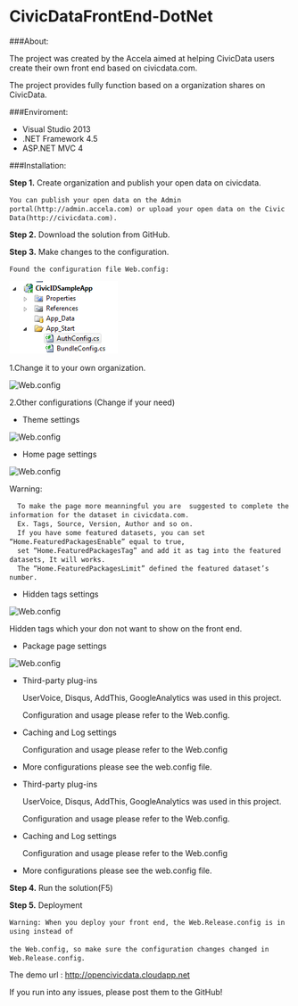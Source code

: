 CivicDataFrontEnd-DotNet
===================

###About:

  The project was created by the Accela aimed at helping CivicData users create their own front end based on             civicdata.com.
  
  The project provides fully function based on a organization shares on CivicData. 

###Enviroment:
* Visual Studio 2013
* .NET Framework 4.5
* ASP.NET MVC 4
  

###Installation:

 __Step 1.__ Create organization and  publish your open data on civicdata.
  
    You can publish your open data on the Admin portal(http://admin.accela.com) or upload your open data on the Civic   
    Data(http://civicdata.com). 

 __Step 2.__ Download the solution from GitHub.
  
 __Step 3.__ Make changes to the configuration.
  
    Found the configuration file Web.config:
    
![Web.config](https://github.com/Accela-Inc/CivicIDOAuthClient-DotNet/blob/screenshots/screenshots/authconfig.png?raw=true 'Web.config')

1.Change it to your own organization.

![Web.config](https://github.com/Accela-Inc/CkanFrontEnd-DotNet/blob/master/Screenshots/Configs/OrganizationConfig.png?raw=true 'Web.config')

2.Other configurations (Change if your need)

* Theme  settings

![Web.config](https://github.com/Accela-Inc/CkanFrontEnd-DotNet/blob/master/Screenshots/Configs/ThemeSettings.png?raw=true 'Web.config')


* Home page settings

![Web.config](https://github.com/Accela-Inc/CkanFrontEnd-DotNet/blob/master/Screenshots/Configs/HomePageSettings.png?raw=true 'Web.config')

  Warning:

	  To make the page more meanningful you are  suggested to complete the information for the dataset in civicdata.com. 
	  Ex. Tags, Source, Version, Author and so on.  
	  If you have some featured datasets, you can set “Home.FeaturedPackagesEnable” equal to true, 
	  set “Home.FeaturedPackagesTag” and add it as tag into the featured datasets, It will works. 
	  The “Home.FeaturedPackagesLimit” defined the featured dataset’s number.
	
* Hidden tags settings
	
	
![Web.config](https://github.com/Accela-Inc/CkanFrontEnd-DotNet/blob/master/Screenshots/Configs/HiddenTagsConfig.png?raw=true 'Web.config')

  Hidden tags which your don not want to show on the front end.


* Package page settings


![Web.config](https://github.com/Accela-Inc/CkanFrontEnd-DotNet/blob/master/Screenshots/Configs/PackagePageSettings.png?raw=true 'Web.config')

* Third-party plug-ins

  UserVoice, Disqus, AddThis, GoogleAnalytics was used in this project.

  Configuration and usage please refer to the Web.config.

* Caching and Log settings

  Configuration and usage please refer to the Web.config

* More configurations please see the web.config file.

* Third-party plug-ins

  UserVoice, Disqus, AddThis, GoogleAnalytics was used in this project.

  Configuration and usage please refer to the Web.config.

* Caching and Log settings

  Configuration and usage please refer to the Web.config

* More configurations please see the web.config file.

__Step 4.__ Run the solution(F5)

__Step 5.__ Deployment 

	Warning: When you deploy your front end, the Web.Release.config is in using instead of 
	
	the Web.config,	so make sure the configuration changes changed in Web.Release.config.
	
The demo url : http://opencivicdata.cloudapp.net

If you run into any issues, please post them to the GitHub!










